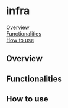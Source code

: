 # infra



[Overview](#overview)\
[Functionalities](#functionalities)\
[How to use](#how-to-use)

## Overview





## Functionalities




## How to use


